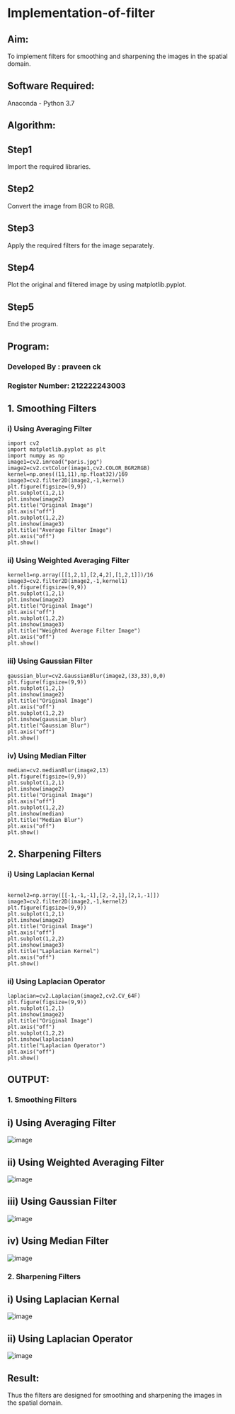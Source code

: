 # Implementation-of-filter
## Aim:
To implement filters for smoothing and sharpening the images in the spatial domain.

## Software Required:
Anaconda - Python 3.7

## Algorithm:
## Step1

 Import the required libraries.

## Step2

 
Convert the image from BGR to RGB.

## Step3

Apply the required filters for the image separately.

## Step4

Plot the original and filtered image by using matplotlib.pyplot.

## Step5

End the program.



## Program:
### Developed By   : praveen ck
### Register Number: 212222243003


## 1. Smoothing Filters

### i) Using Averaging Filter
```
import cv2
import matplotlib.pyplot as plt
import numpy as np
image1=cv2.imread("paris.jpg")
image2=cv2.cvtColor(image1,cv2.COLOR_BGR2RGB)
kernel=np.ones((11,11),np.float32)/169
image3=cv2.filter2D(image2,-1,kernel)
plt.figure(figsize=(9,9))
plt.subplot(1,2,1)
plt.imshow(image2)
plt.title("Original Image")
plt.axis("off")
plt.subplot(1,2,2)
plt.imshow(image3)
plt.title("Average Filter Image")
plt.axis("off")
plt.show()
```


### ii) Using Weighted Averaging Filter

```
kernel1=np.array([[1,2,1],[2,4,2],[1,2,1]])/16
image3=cv2.filter2D(image2,-1,kernel1)
plt.figure(figsize=(9,9))
plt.subplot(1,2,1)
plt.imshow(image2)
plt.title("Original Image")
plt.axis("off")
plt.subplot(1,2,2)
plt.imshow(image3)
plt.title("Weighted Average Filter Image")
plt.axis("off")
plt.show()
```






### iii) Using Gaussian Filter

```
gaussian_blur=cv2.GaussianBlur(image2,(33,33),0,0)
plt.figure(figsize=(9,9))
plt.subplot(1,2,1)
plt.imshow(image2)
plt.title("Original Image")
plt.axis("off")
plt.subplot(1,2,2)
plt.imshow(gaussian_blur)
plt.title("Gaussian Blur")
plt.axis("off")
plt.show()

```


### iv) Using Median Filter

```
median=cv2.medianBlur(image2,13)
plt.figure(figsize=(9,9))
plt.subplot(1,2,1)
plt.imshow(image2)
plt.title("Original Image")
plt.axis("off")
plt.subplot(1,2,2)
plt.imshow(median)
plt.title("Median Blur")
plt.axis("off")
plt.show()

```

## 2. Sharpening Filters

###  i) Using Laplacian Kernal
```

kernel2=np.array([[-1,-1,-1],[2,-2,1],[2,1,-1]])
image3=cv2.filter2D(image2,-1,kernel2)
plt.figure(figsize=(9,9))
plt.subplot(1,2,1)
plt.imshow(image2)
plt.title("Original Image")
plt.axis("off")
plt.subplot(1,2,2)
plt.imshow(image3)
plt.title("Laplacian Kernel")
plt.axis("off")
plt.show()

```
### ii) Using Laplacian Operator

```
laplacian=cv2.Laplacian(image2,cv2.CV_64F)
plt.figure(figsize=(9,9))
plt.subplot(1,2,1)
plt.imshow(image2)
plt.title("Original Image")
plt.axis("off")
plt.subplot(1,2,2)
plt.imshow(laplacian)
plt.title("Laplacian Operator")
plt.axis("off")
plt.show()

```

## OUTPUT:
### 1. Smoothing Filters

## i) Using Averaging Filter

![image](https://github.com/22009150/Implementation-of-filter/assets/118708624/f85ed3bf-b748-4ce9-a313-d9f339bbe353)



## ii) Using Weighted Averaging Filter

![image](https://github.com/22009150/Implementation-of-filter/assets/118708624/fccd1b9a-b261-4807-9d3b-e71d82de155f)



## iii) Using Gaussian Filter

![image](https://github.com/22009150/Implementation-of-filter/assets/118708624/91c6c7af-0fec-4969-936e-daee395ed6c4)





## iv) Using Median Filter

![image](https://github.com/22009150/Implementation-of-filter/assets/118708624/02d979a3-a348-460c-b1dd-6b5c3d625c83)


### 2. Sharpening Filters


## i) Using Laplacian Kernal

![image](https://github.com/22009150/Implementation-of-filter/assets/118708624/932b0f1b-0642-4714-9d7e-d374734f2d87)





## ii) Using Laplacian Operator

![image](https://github.com/22009150/Implementation-of-filter/assets/118708624/8569350d-2c2c-4d6d-bc42-7ce860db630a)



## Result:
Thus the filters are designed for smoothing and sharpening the images in the spatial domain.
